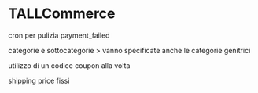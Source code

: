 # TALLCommerce

cron per pulizia payment_failed

categorie e sottocategorie > vanno specificate anche le categorie genitrici

utilizzo di un codice coupon alla volta

shipping price fissi